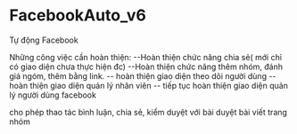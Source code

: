 # FacebookAuto_v6
Tự động Facebook


Những công việc cần hoàn thiện:
--Hoàn thiện chức năng chia sẻ( mới chỉ có giao diện chưa thực hiện đc)
--Hoàn thiện chức năng thêm nhóm, đánh giá ngóm, thêm bằng link.
-- hoàn thiện giao diện theo dõi người dùng
-- hoàn thiện giao diện quản lý nhân viên
-- tiếp tục hoàn thiện giao diện quản lý người dùng facebook



cho phép thao tác bình luận, chia sẻ, kiểm duyệt với bài duyệt bài viết trang nhóm


